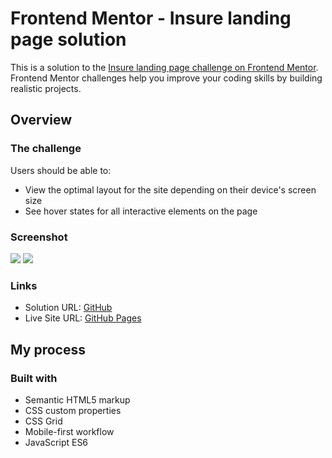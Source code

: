 # Frontend Mentor - Insure landing page solution

This is a solution to the [Insure landing page challenge on Frontend Mentor](https://www.frontendmentor.io/challenges/insure-landing-page-uTU68JV8). Frontend Mentor challenges help you improve your coding skills by building realistic projects.

## Overview

### The challenge

Users should be able to:

- View the optimal layout for the site depending on their device's screen size
- See hover states for all interactive elements on the page

### Screenshot

![](./mobile.jpg)
![](./desktop.jpg)

### Links

- Solution URL: [GitHub](https://github.com/crackerFactory64/Frontend-Mentor-Projects/tree/main/insure-landing-page-master)
- Live Site URL: [GitHub Pages](https://crackerfactory64.github.io/Frontend-Mentor-Projects/insure-landing-page-master/)

## My process

### Built with

- Semantic HTML5 markup
- CSS custom properties
- CSS Grid
- Mobile-first workflow
- JavaScript ES6
